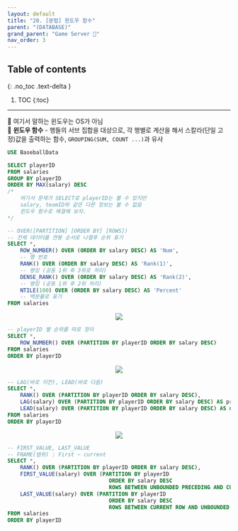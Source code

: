```yaml
---
layout: default
title: "20. [문법] 윈도우 함수"
parent: "(DATABASE)"
grand_parent: "Game Server 👾"
nav_order: 3
---
```


## Table of contents
{: .no_toc .text-delta }

1. TOC
{:toc}

---

🍁 여기서 말하는 윈도우는 OS가 아님<br>
🍁 **윈도우 함수** - 행들의 서브 집합을 대상으로, 각 행별로 계산을 해서 스칼라(단일 고정)값을 출력하는 함수, `GROUPING(SUM, COUNT ...)`과 유사

```sql
USE BaseballData

SELECT playerID
FROM salaries
GROUP BY playerID
ORDER BY MAX(salary) DESC
/*
    여기서 문제가 SELECT로 playerID는 볼 수 있지만 
    salary, teamID와 같은 다른 정보는 볼 수 없음
    윈도우 함수로 해결해 보자.
*/
```

```sql
-- OVER([PARTITION] [ORDER BY] [ROWS])
-- 전체 데이터를 연봉 순서로 나열후 순위 표기
SELECT *,
    ROW_NUMBER() OVER (ORDER BY salary DESC) AS 'Num',   
    -- 행 번호
    RANK() OVER (ORDER BY salary DESC) AS 'Rank(1)',         
    -- 랭킹 (공동 1위 후 3위로 처리)
    DENSE_RANK() OVER (ORDER BY salary DESC) AS 'Rank(2)',   
    -- 랭킹 (공동 1위 후 2위 처리)
    NTILE(100) OVER (ORDER BY salary DESC) AS 'Percent'     
    -- 백분률로 표기
FROM salaries
```

<p align="center">
  <img src="https://taehyungs-programming-blog.github.io/blog/assets/images/database/basic-20-1.png"/>
</p>

```sql
-- playerID 별 순위를 따로 정리
SELECT *,
    ROW_NUMBER() OVER (PARTITION BY playerID ORDER BY salary DESC)
FROM salaries
ORDER BY playerID
```

<p align="center">
  <img src="https://taehyungs-programming-blog.github.io/blog/assets/images/database/basic-20-2.png"/>
</p>

```sql
-- LAG(바로 이전), LEAD(바로 다음)
SELECT *,
    RANK() OVER (PARTITION BY playerID ORDER BY salary DESC),
    LAG(salary) OVER (PARTITION BY playerID ORDER BY salary DESC) AS prevSalary,
    LEAD(salary) OVER (PARTITION BY playerID ORDER BY salary DESC) AS nextSalary,
FROM salaries
ORDER BY playerID
```

<p align="center">
  <img src="https://taehyungs-programming-blog.github.io/blog/assets/images/database/basic-20-3.png"/>
</p>


```sql
-- FIRST_VALUE, LAST_VALUE
-- FRAME(범위) : First ~ current
SELECT *,
    RANK() OVER (PARTITION BY playerID ORDER BY salary DESC),
    FIRST_VALUE(salary) OVER (PARTITION BY playerID 
                                ORDER BY salary DESC 
                                ROWS BETWEEN UNBOUNDED PRECEDING AND CURRENT ROW) AS best,
    LAST_VALUE(salary) OVER (PARTITION BY playerID 
                                ORDER BY salary DESC
                                ROWS BETWEEN CURRENT ROW AND UNBOUNDED FOLLOWING) AS worst,
FROM salaries
ORDER BY playerID
```
